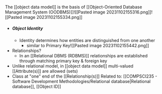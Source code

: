 The [[object data model]] is the basis of [[Object-Oriented Database Management System (OODBMS)]]![[Pasted image 20231102155316.png]]![[Pasted image 20231102155334.png]]

- ##### Object Identity
	- Identity determines how entities are distinguished from one another
		- similar to Primary Key![[Pasted image 20231102155442.png]]
- Relationships?
	- In an [[Relational DBMS (RDBMS)]] relationships are established through matching primary key & foreign key
- Unlike relational model, in [[object data model]] multi-valued [[Attribute(s)]] are allowed (sets)
- Class at "one" end of the [[Relationship(s)]]
Related to: [[COMPSCI235 - Software Development Methodologies/Relational database|Relational database]], [[Object ID]]

